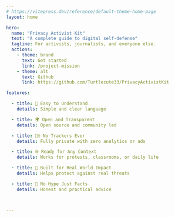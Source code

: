```yaml
---
# https://vitepress.dev/reference/default-theme-home-page
layout: home

hero:
  name: "Privacy Activist Kit"
  text: "A complete guide to digital self-defense"
  tagline: For activists, journalists, and everyone else.
  actions:
    - theme: brand
      text: Get started
      link: /project-mission
    - theme: alt
      text: Github
      link: https://github.com/Turtlecute33/PrivacyActivistKit

features:

  - title: 📖 Easy to Understand
    details: Simple and clear language

  - title: 🌍 Open and Transparent
    details: Open source and community led

  - title: 🙅‍♀️ No Trackers Ever
    details: Fully private with zero analytics or ads

  - title: 🌐 Ready for Any Context
    details: Works for protests, classrooms, or daily life

  - title: 🔐 Built for Real World Impact
    details: Helps protect against real threats

  - title: 🧠 No Hype Just Facts
    details: Honest and practical advice



---
```


